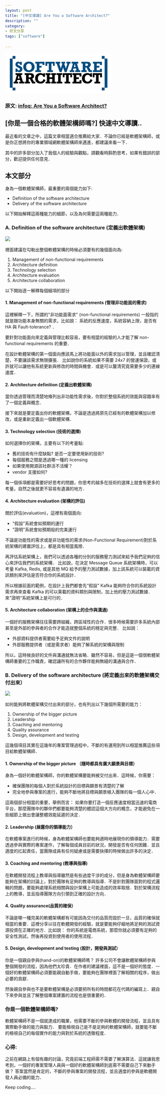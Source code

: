 ```yaml
---
layout: post
title: "[中文導讀] Are You a Software Architect?"
description: ""
category: 
- 好文分享
tags: ["software"]

---
```



![](../images/2017/softwarearchitect.png)

### 原文: [infoq: Are You a Software Architect?](https://www.infoq.com/articles/brown-are-you-a-software-architect?utm_source=reddit&utm_medium=link&utm_campaign=external) 


## [你是一個合格的軟體架構師嗎?] 快速中文導讀..

最近看的文章之中，這篇文章相當適合推薦給大家．不論你已經是軟體架構師，或是你正想將你的專業領域網軟體架構師來邁進，都建議來看一下．

其中的許多部分加入了我個人的經驗與觀點，請觀看時斟酌思考，如果有錯誤的部分，歡迎提供任何意見．


## 本文部分

身為一個軟體架構師，最重要的兩個能力如下:

- Definition of the software architecture
- Delivery of the software architecture 

以下開始解釋這兩種能力的細節，以及為何需要這兩種能力．

### A. Definition of the software architecture (定義出軟體架構)

![](https://cdn.infoq.com/statics_s2_20170822-0429/resource/articles/brown-are-you-a-software-architect/en/resources/role-definition.png)

裡面建議在勾勒出整個軟體架構的時候必須要有的幾個面向為:

1. Management of non-functional requirements 
2. Architecture definition
3. Technology selection
4. Architecture evaluation
5. Architecture collaboration

以下開始逐一解釋每個細項的部分

#### 1. Management of non-functional requirements (管理非功能面的需求)

這裡解釋一下，所謂的"非功能面需求" (non-functional requirements) 一般指的就是跟功能本身無關的需求，比如說： 系統的反應速度，系統容納上限，是否有 HA 與 Fault-tolerance? ． 

要針對功能面向來定義與管理比較容易，要有相當的經驗的人才能了解 non-functional requirements 的重要．

在設計軟體架構的第一個面向應該馬上將功能面以外的需求加以管理，並且確認清楚，不要讓該需求無限擴張． 比如說你的系統如果不需要 24x7 的營運保證，或許就可以讓他有系統更新與修改的時間與機會．或是可以釐清究竟需要多少的連線速度．

 
#### 2. Architecture definition (定義出軟體架構)

當你透過管理而清楚地條列出非功能性需求後，你對於整個系統的效能與容錯率有了一個定義與概念．

接下來就是要定義出你的軟體架構，不論是透過將原先已經有的軟體架構加以修改，或是重新定義出一個軟體架構． 

#### 3. Technology selection (技術的選擇)

如何選擇你的架構，主要有以下的考量點:

- 舊的技術有什麼缺點? 是否一定要使用新的技術?
- 每個服務之間是透過哪一種的 licensing 
- 如果使用開源該社群活不活耀？
- vendor 支援如何?

每一個係項都是需要好好思考的問題，你思考的越多在技術的選擇上就會有更多的考量，自然之後就更不容易有遺漏的地方．

#### 4. Architecture evaluation (架構的評估)

關於評估(evaluation)，這裡有兩個面向:

- "假設"系統會如預期的運行
- "證明"系統會如預期般的完美運行

不論是功能性的需求或是非功能性的需求(Non-Functional Requirement)對於系統架構的建置評估上，都是具有相當風險．

再評估系統架構上，我們可以透過各種的分別的服務壓力測試來給予我們足夠的信心來評估我們的系統架構． 比如說，在決定 Message Queue 系統架構時，可以考量 Kafka, Redis, 或是其他 MQ 給予的壓力測試數據，加上該系統可以裝載的資訊類別來評估是否符合你的系統設計． 

所以根據前面的範例，在設計上我們都會先“假設" Kafka 能夠符合你的系統設計需求再來查看 Kafka 的可以乘載的資料類別與限制，加上他的壓力測試數據．來"證明“系統架構上是可行的．

#### 5. Architecture collaboration (架構上的合作與溝通)

一個好的服務架構往往需要跨組織，跨區域性的合作．很多時候需要許多系統內部甚至是外部的參與者的合作才能造就整個系統的穩定與完整． 比如說： 

- 外部資料提供者需要給予足夠文件的說明
- 外部服務提供者（或是需求者）能夠了解系統的架構與限制

所以，這時候良好的文件與溝通就無法省略．雖然不容易，但是這是一個很軟體架構師重要的工作職責，確認讓所有的合作夥伴能夠無縫的溝通與合作．

### B. Delivery of the software architecture (將定義出來的軟體架構交付出來）

![](https://cdn.infoq.com/statics_s1_20171010-0642/resource/articles/brown-are-you-a-software-architect/en/resources/role-delivery.png)

如何能夠將軟體架構交付出來的部分，也有列出以下幾個所需要的能力：

1. Ownership of the bigger picture
2. Leadership
3. Coaching and mentoring
4. Quality assurance
5. Design, development and testing

這幾個項目其實在這幾年的專案管理過程中，不斷的有運用到所以相當推薦這些項目給軟體架構師．

#### 1. Ownership of the bigger picture （隨時都具有廣大願景與目標）

身為一個好的軟體架構師，你的軟體架構要能夠被交付出來．這時候，你需要：

- 確保團隊的每個人對於系統設計的目標與願景有清楚的了解
- 完全地參與專案的進行，能夠不斷地將目標與願景植入團隊的每一個人心中．

這兩個部分相當的重要，舉例而言： 如果你要打造一個反應速度相當迅速的電商平台，那麼團隊中的夥伴們都要能夠清楚的體認這個大方向的概念，才能避免在一些細節上做出會讓整體效能延遲的決定．

#### 2. Leadership (展露你的領導能力）

在軟體專案進行的時候，身為軟體架構師也要能夠適時地展現你的領導能力．需要透過參與實際的專案運作，了解每個成員目前的狀況，開發是否有任何困難．並且適度的扛起責任，當團隊成員有任何疑慮或是需要抉擇的時候做出許多的決定．

#### 3. Coaching and mentoring (教導與指導)

在軟體開發流程上教導與指導雖然是有些過度干涉的成分，但是身為軟體架構師要能夠在架構的討論上，對於團隊有足夠的教導與指導．不是針對團隊面對的程式邏輯的問題，要能夠處理系統相關與設計架構上可能造成的效率取捨．對於架構流程上的教導，並且指導團隊方向引領到正確的設計方向．

#### 4. Quality assurance(品質的確保）

不論是哪一種完美的軟體架構都有可能因為交付的品質而毀於一旦，品質的確保就相當的重要．這裡分享以往在軟體開發的經驗，就是要能夠仔細地將足夠的測試資源投資在正確的地方．比如說： 你的系統是電商系統，那麼你就必須要有足夠的安全性測試，然後再投資到使用者的使用流程．

#### 5. Design, development and testing (設計，開發與測試）

你是一個親自參與(hand-on)的軟體架構師嗎？  許多公司不會讓軟體架構師參與整個開發的流程，因為他們太珍貴．在作者的建議裡面，這不是一個好的態度．一個好的軟體架構師必須要能親自動手做，要能夠在團隊裡面了解相關的程序，做出必要的貢獻．

然後親自參與也不是要軟體架構是必須要把所有的時間都花在代碼的編寫上．親自下來參與並且了解整個專案建置的流程也是很重要的．

### 你是一個軟體架構師嗎?

軟體架構師不是一個就達成的職業，他需要不斷的參與軟體的開發流程，並且具有實際動手做的能力與毅力． 要能檢視自己是不是足夠的軟體架構師，就要能不斷的檢視自己的每個實作的能力與對於系統的透徹程度．

### 心得:

之前在網路上有個有趣的討論，究竟前端工程師需不需要了解演算法．這就讓我思考到，一個好的專案管理人員與一個好的軟體架構師到底需不需要自己下來動手做？ 答案當然是肯定的，不斷的參與專案的開發流程，並且適度的參與是軟體開發人員必備的能力．

Keep coding....	
